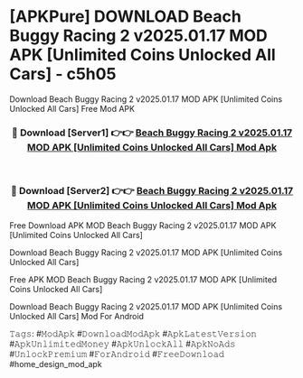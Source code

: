 # [APKPure] DOWNLOAD Beach Buggy Racing 2 v2025.01.17 MOD APK [Unlimited Coins Unlocked All Cars] - c5h05
Download Beach Buggy Racing 2 v2025.01.17 MOD APK [Unlimited Coins Unlocked All Cars] Free Mod APK

<div align="center">
<h3>🔴 Download [Server1] 👉👉 <a href="https://apk-comot.site?title=Beach_Buggy_Racing_2_v2025.01.17_MOD_APK_[Unlimited_Coins_Unlocked_All_Cars]">Beach Buggy Racing 2 v2025.01.17 MOD APK [Unlimited Coins Unlocked All Cars] Mod Apk</a></h3><br>

<h3>🔴 Download [Server2] 👉👉 <a href="https://apk-comot.site?title=Beach_Buggy_Racing_2_v2025.01.17_MOD_APK_[Unlimited_Coins_Unlocked_All_Cars]">Beach Buggy Racing 2 v2025.01.17 MOD APK [Unlimited Coins Unlocked All Cars] Mod Apk</a></h3>
</div>


Free Download APK MOD Beach Buggy Racing 2 v2025.01.17 MOD APK [Unlimited Coins Unlocked All Cars]

Download Beach Buggy Racing 2 v2025.01.17 MOD APK [Unlimited Coins Unlocked All Cars] 

Free APK MOD Beach Buggy Racing 2 v2025.01.17 MOD APK [Unlimited Coins Unlocked All Cars] 

Download Beach Buggy Racing 2 v2025.01.17 MOD APK [Unlimited Coins Unlocked All Cars] Mod For Android

𝚃𝚊𝚐𝚜: #𝙼𝚘𝚍𝙰𝚙𝚔 #𝙳𝚘𝚠𝚗𝚕𝚘𝚊𝚍𝙼𝚘𝚍𝙰𝚙𝚔 #𝙰𝚙𝚔𝙻𝚊𝚝𝚎𝚜𝚝𝚅𝚎𝚛𝚜𝚒𝚘𝚗 #𝙰𝚙𝚔𝚄𝚗𝚕𝚒𝚖𝚒𝚝𝚎𝚍𝙼𝚘𝚗𝚎𝚢 #𝙰𝚙𝚔𝚄𝚗𝚕𝚘𝚌𝚔𝙰𝚕𝚕 #𝙰𝚙𝚔𝙽𝚘𝙰𝚍𝚜 #𝚄𝚗𝚕𝚘𝚌𝚔𝙿𝚛𝚎𝚖𝚒𝚞𝚖 #𝙵𝚘𝚛𝙰𝚗𝚍𝚛𝚘𝚒𝚍 #𝙵𝚛𝚎𝚎𝙳𝚘𝚠𝚗𝚕𝚘𝚊𝚍 #home_design_mod_apk